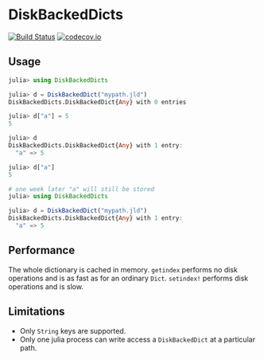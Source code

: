 # DiskBackedDicts


[![Build Status](https://travis-ci.org/jw3126/DiskBackedDicts.jl.svg?branch=master)](https://travis-ci.org/jw3126/DiskBackedDicts.jl)
[![codecov.io](https://codecov.io/github/jw3126/DiskBackedDicts.jl/coverage.svg?branch=master)](http://codecov.io/github/jw3126/DiskBackedDicts.jl?branch=master)

## Usage

```julia
julia> using DiskBackedDicts

julia> d = DiskBackedDict("mypath.jld")
DiskBackedDicts.DiskBackedDict{Any} with 0 entries

julia> d["a"] = 5
5

julia> d
DiskBackedDicts.DiskBackedDict{Any} with 1 entry:
  "a" => 5

julia> d["a"]
5

# one week later "a" will still be stored
julia> using DiskBackedDicts

julia> d = DiskBackedDict("mypath.jld")
DiskBackedDicts.DiskBackedDict{Any} with 1 entry:
  "a" => 5
```

## Performance

The whole dictionary is cached in memory. `getindex` performs no disk operations and is as fast as for an
ordinary `Dict`. `setindex!` performs disk operations and is slow.

## Limitations

* Only `String` keys are supported.
* Only one julia process can write access a `DiskBackedDict` at a particular path.
